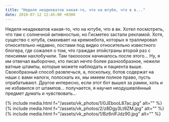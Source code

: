 ```yaml
---
title: "Неделя неадекватов какая-то, что на ютубе, что в в..."
date: 2018-07-12 12:45:00 +0300
---
```


Неделя неадекватов какая-то, что на ютубе, что в вк. Хотел посмотреть, что там с солнечной активностью, но Гисметео застали рекламой. Хотя, существо с ютуба, смахивает на кремоебота, которых я траллировал относительно недавно, постами под видео относительно известного блогера, где сожалел о том, что граждан этойстраны второй раз с пенсиями нахлобучили. Там такооооок начиналось после этого... Ну, я им отвечал выборочно, кто писал нечто более разнообразное, нежели ватные штампы, которые можете наблюдать и пациента выше. Своеобразный способ развлечься, а, поскольку, ботов содержат на наши с вами налоги, полоскать их, мы имеем полное право, пусть отрабатывают. Другое интересно, если этот бот вышел за рамки, хоть и не избавился от штампов... получается, я научил неодушевлённый предмет думать и чувствовать...


{% include media.html f="/assets/vk_photos/1/0JEbooL87ac.jpg" alt="" %}
{% include media.html f="/assets/vk_photos/2/z8Dgy3Lt9ZM.jpg" alt="" %}
{% include media.html f="/assets/vk_photos/1/Bz6nIFJdz90.jpg" alt="" %}
